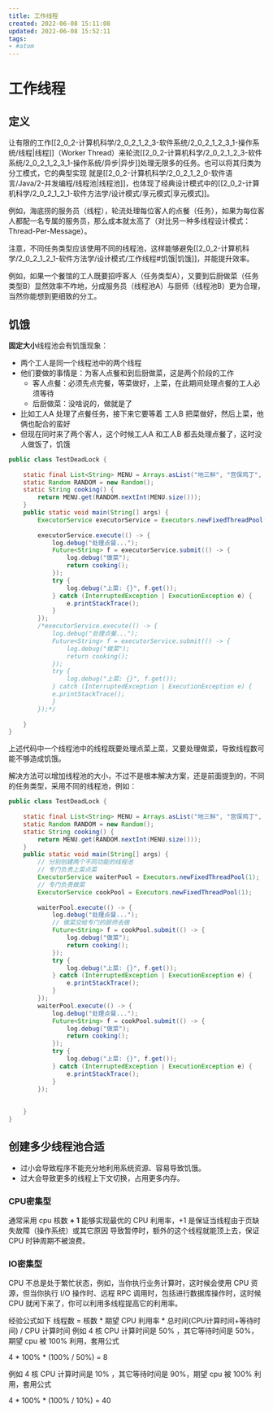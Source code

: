```yaml
---
title: 工作线程
created: 2022-06-08 15:11:08
updated: 2022-06-08 15:52:11
tags: 
- #atom
---
```

# 工作线程

## 定义

让有限的工作[[2_0_2-计算机科学/2_0_2_1_2_3-软件系统/2_0_2_1_2_3_1-操作系统/线程|线程]]（Worker Thread）来轮流[[2_0_2-计算机科学/2_0_2_1_2_3-软件系统/2_0_2_1_2_3_1-操作系统/异步|异步]]处理无限多的任务。也可以将其归类为分工模式，它的典型实现 就是[[2_0_2-计算机科学/2_0_2_1_2_0-软件语言/Java/2-并发编程/线程池|线程池]]，也体现了经典设计模式中的[[2_0_2-计算机科学/2_0_2_1_2_1-软件方法学/设计模式/享元模式|享元模式]]。

例如，海底捞的服务员（线程），轮流处理每位客人的点餐（任务），如果为每位客人都配一名专属的服务员，那么成本就太高了（对比另一种多线程设计模式：Thread-Per-Message）。

注意，不同任务类型应该使用不同的线程池，这样能够避免[[2_0_2-计算机科学/2_0_2_1_2_1-软件方法学/设计模式/工作线程#饥饿|饥饿]]，并能提升效率。

例如，如果一个餐馆的工人既要招呼客人（任务类型A），又要到后厨做菜（任务类型B）显然效率不咋地，分成服务员（线程池A）与厨师（线程池B）更为合理，当然你能想到更细致的分工。

## 饥饿

**固定大小**线程池会有饥饿现象：
- 两个工人是同一个线程池中的两个线程
- 他们要做的事情是：为客人点餐和到后厨做菜，这是两个阶段的工作
	- 客人点餐：必须先点完餐，等菜做好，上菜，在此期间处理点餐的工人必须等待
	- 后厨做菜：没啥说的，做就是了
- 比如工人A 处理了点餐任务，接下来它要等着 工人B 把菜做好，然后上菜，他俩也配合的蛮好
- 但现在同时来了两个客人，这个时候工人A 和工人B 都去处理点餐了，这时没人做饭了，饥饿

```java
public class TestDeadLock {
 
    static final List<String> MENU = Arrays.asList("地三鲜", "宫保鸡丁", "辣子鸡丁", "烤鸡翅");
    static Random RANDOM = new Random();
    static String cooking() {
        return MENU.get(RANDOM.nextInt(MENU.size()));
    }
    public static void main(String[] args) {
        ExecutorService executorService = Executors.newFixedThreadPool(2);
 
        executorService.execute(() -> {
            log.debug("处理点餐...");
            Future<String> f = executorService.submit(() -> {
                log.debug("做菜");
                return cooking();
            });
            try {
                log.debug("上菜: {}", f.get());
            } catch (InterruptedException | ExecutionException e) {
                e.printStackTrace();
            }
        });
        /*executorService.execute(() -> {
            log.debug("处理点餐...");
            Future<String> f = executorService.submit(() -> {
                log.debug("做菜");
                return cooking();
            });
            try {
                log.debug("上菜: {}", f.get());
            } catch (InterruptedException | ExecutionException e) {
            e.printStackTrace();
            }
        });*/
 
    }
}
```

上述代码中一个线程池中的线程既要处理点菜上菜，又要处理做菜，导致线程数可能不够造成饥饿。

解决方法可以增加线程池的大小，不过不是根本解决方案，还是前面提到的，不同的任务类型，采用不同的线程池，例如：

```java
public class TestDeadLock {
 
    static final List<String> MENU = Arrays.asList("地三鲜", "宫保鸡丁", "辣子鸡丁", "烤鸡翅");
    static Random RANDOM = new Random();
    static String cooking() {
        return MENU.get(RANDOM.nextInt(MENU.size()));
    }
    public static void main(String[] args) {
	    // 分别创建两个不同功能的线程池
	    // 专门负责上菜点菜
        ExecutorService waiterPool = Executors.newFixedThreadPool(1);
        // 专门负责做菜
        ExecutorService cookPool = Executors.newFixedThreadPool(1);
 
        waiterPool.execute(() -> {
            log.debug("处理点餐...");
            // 做菜交给专门的厨师去做
            Future<String> f = cookPool.submit(() -> {
                log.debug("做菜");
                return cooking();
            });
            try {
                log.debug("上菜: {}", f.get());
            } catch (InterruptedException | ExecutionException e) {
                e.printStackTrace();
            }
        });
        waiterPool.execute(() -> {
            log.debug("处理点餐...");
            Future<String> f = cookPool.submit(() -> {
                log.debug("做菜");
                return cooking();
            });
            try {
	            log.debug("上菜: {}", f.get());
            } catch (InterruptedException | ExecutionException e) {
                e.printStackTrace();
            }
        });
 
 
    }
}
```

## 创建多少线程池合适

- 过小会导致程序不能充分地利用系统资源、容易导致饥饿。
- 过大会导致更多的线程上下文切换，占用更多内存。

### CPU密集型

通常采用 cpu 核数 **+ 1** 能够实现最优的 CPU 利用率，+1 是保证当线程由于页缺失故障（操作系统）或其它原因 导致暂停时，额外的这个线程就能顶上去，保证 CPU 时钟周期不被浪费。

### IO密集型

CPU 不总是处于繁忙状态，例如，当你执行业务计算时，这时候会使用 CPU 资源，但当你执行 I/O 操作时、远程 RPC 调用时，包括进行数据库操作时，这时候 CPU 就闲下来了，你可以利用多线程提高它的利用率。

经验公式如下
线程数 = 核数 * 期望 CPU 利用率 * 总时间(CPU计算时间+等待时间) / CPU 计算时间
例如 4 核 CPU 计算时间是 50% ，其它等待时间是 50%，期望 cpu 被 100% 利用，套用公式

4 * 100% * (100% / 50%) = 8

例如 4 核 CPU 计算时间是 10% ，其它等待时间是 90%，期望 cpu 被 100% 利用，套用公式

4 * 100% * (100% / 10%) = 40

